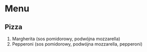# Menu

## Pizza

1. Margherita (sos pomidorowy, podwójna mozzarella)
2. Pepperoni (sos pomidorowy, podwójna mozzarella, pepperoni)
